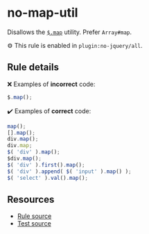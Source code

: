 # no-map-util

Disallows the [`$.map`](https://api.jquery.com/jQuery.map/) utility. Prefer `Array#map`.

⚙️ This rule is enabled in `plugin:no-jquery/all`.

## Rule details

❌ Examples of **incorrect** code:
```js
$.map();
```

✔️ Examples of **correct** code:
```js
map();
[].map();
div.map();
div.map;
$( 'div' ).map();
$div.map();
$( 'div' ).first().map();
$( 'div' ).append( $( 'input' ).map() );
$( 'select' ).val().map();
```

## Resources

* [Rule source](/src/rules/no-map-util.js)
* [Test source](/tests/rules/no-map-util.js)
